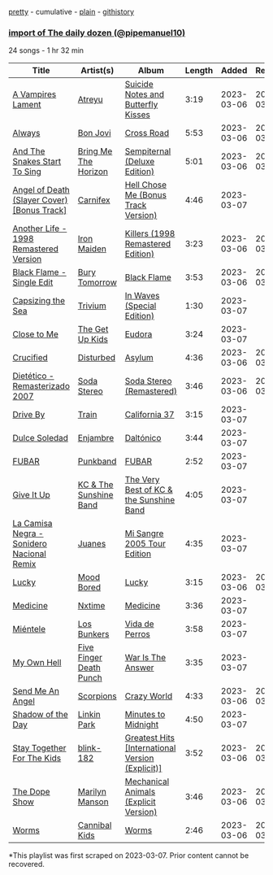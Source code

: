 [pretty](/playlists/pretty/5nz3AAoDyHSidelqd2fnci.md) - cumulative - [plain](/playlists/plain/5nz3AAoDyHSidelqd2fnci) - [githistory](https://github.githistory.xyz/mackorone/spotify-playlist-archive/blob/main/playlists/plain/5nz3AAoDyHSidelqd2fnci)

### [import of The daily dozen \(@pipemanuel10\)](https://open.spotify.com/playlist/5nz3AAoDyHSidelqd2fnci)

> 

24 songs - 1 hr 32 min

| Title | Artist(s) | Album | Length | Added | Removed |
|---|---|---|---|---|---|
| [A Vampires Lament](https://open.spotify.com/track/3yxCQVbZWTEiHQVuRKL4y7) | [Atreyu](https://open.spotify.com/artist/3LkSiHbjqOHCKCqBfEZOTv) | [Suicide Notes and Butterfly Kisses](https://open.spotify.com/album/6QaobPHyXC7tnPNdcPxzPK) | 3:19 | 2023-03-06 | 2023-03-08 |
| [Always](https://open.spotify.com/track/2RChe0r2cMoyOvuKobZy44) | [Bon Jovi](https://open.spotify.com/artist/58lV9VcRSjABbAbfWS6skp) | [Cross Road](https://open.spotify.com/album/0tBfLeYdX3oBnl5NVpot4m) | 5:53 | 2023-03-06 | 2023-03-08 |
| [And The Snakes Start To Sing](https://open.spotify.com/track/35xAZwCzE58O6EXbzgTSxc) | [Bring Me The Horizon](https://open.spotify.com/artist/1Ffb6ejR6Fe5IamqA5oRUF) | [Sempiternal \(Deluxe Edition\)](https://open.spotify.com/album/4dhfdOEUI4tfqwdgouFTQA) | 5:01 | 2023-03-06 | 2023-03-08 |
| [Angel of Death \(Slayer Cover\) \[Bonus Track\]](https://open.spotify.com/track/2b9QwfRWoHGZ0NAXCq7lHu) | [Carnifex](https://open.spotify.com/artist/4nqY8hkQNkHaDq4fdVxdYr) | [Hell Chose Me \(Bonus Track Version\)](https://open.spotify.com/album/6k5zoUd3hheF5OQAguvIqu) | 4:46 | 2023-03-07 |  |
| [Another Life \- 1998 Remastered Version](https://open.spotify.com/track/0NlYnniNRXy3KyIoGoMHDl) | [Iron Maiden](https://open.spotify.com/artist/6mdiAmATAx73kdxrNrnlao) | [Killers \(1998 Remastered Edition\)](https://open.spotify.com/album/1pEuH3pCpd42YGAmxEkSkM) | 3:23 | 2023-03-06 | 2023-03-08 |
| [Black Flame \- Single Edit](https://open.spotify.com/track/6REc2Tq4G2RW5zKXtusTLF) | [Bury Tomorrow](https://open.spotify.com/artist/6BD4lgmnh4vy6kkCaZRDWt) | [Black Flame](https://open.spotify.com/album/3wTcqfTsKuDvDdbKYPTE2I) | 3:53 | 2023-03-06 | 2023-03-08 |
| [Capsizing the Sea](https://open.spotify.com/track/0NM1S9231y3Pgz6oI3on2f) | [Trivium](https://open.spotify.com/artist/278ZYwGhdK6QTzE3MFePnP) | [In Waves \(Special Edition\)](https://open.spotify.com/album/2p1voQHdNSdy596VRDtdji) | 1:30 | 2023-03-07 |  |
| [Close to Me](https://open.spotify.com/track/5pI8oKWXWAd4jjMjIFajsq) | [The Get Up Kids](https://open.spotify.com/artist/54Bjxn26WsjfslQbNVtSCm) | [Eudora](https://open.spotify.com/album/4VzFXlEdn1HaynezaXxBe9) | 3:24 | 2023-03-07 |  |
| [Crucified](https://open.spotify.com/track/0aKgId5lkNpNyGWQuwyvDn) | [Disturbed](https://open.spotify.com/artist/3TOqt5oJwL9BE2NG9MEwDa) | [Asylum](https://open.spotify.com/album/2NVMnCfMu5QkjNCnmj43EB) | 4:36 | 2023-03-06 | 2023-03-08 |
| [Dietético \- Remasterizado 2007](https://open.spotify.com/track/4bvkroEWwjF8O1tcLAACUj) | [Soda Stereo](https://open.spotify.com/artist/7An4yvF7hDYDolN4m5zKBp) | [Soda Stereo \(Remastered\)](https://open.spotify.com/album/3i4nU0OIi7gMmXDEhG9ZRt) | 3:46 | 2023-03-06 | 2023-03-08 |
| [Drive By](https://open.spotify.com/track/0KAiuUOrLTIkzkpfpn9jb9) | [Train](https://open.spotify.com/artist/3FUY2gzHeIiaesXtOAdB7A) | [California 37](https://open.spotify.com/album/5zseibu9WEsPaZmkJUMkz1) | 3:15 | 2023-03-07 |  |
| [Dulce Soledad](https://open.spotify.com/track/0BKJNlqLlNvvIunfg2BPCg) | [Enjambre](https://open.spotify.com/artist/1ZdhAl62G6ZlEKqIwUAfZR) | [Daltónico](https://open.spotify.com/album/5oWrwOXe12fNZc4r13XODy) | 3:44 | 2023-03-07 |  |
| [FUBAR](https://open.spotify.com/track/0TOoqfApKrOaCgvEFUDXHc) | [Punkband](https://open.spotify.com/artist/1jtoo2GBoFsIqCqyyzFLos) | [FUBAR](https://open.spotify.com/album/6eZo6l9EtVb5hM3MtdFnjx) | 2:52 | 2023-03-07 |  |
| [Give It Up](https://open.spotify.com/track/40QPoAAKKMwPms6I6FHJqy) | [KC & The Sunshine Band](https://open.spotify.com/artist/3mQBpAOMWYqAZyxtyeo4Lo) | [The Very Best of KC & the Sunshine Band](https://open.spotify.com/album/7swznakopP5J1aSOzCsalv) | 4:05 | 2023-03-07 |  |
| [La Camisa Negra \- Sonidero Nacional Remix](https://open.spotify.com/track/0A6GSPaUlsKdK7PlkQgZdB) | [Juanes](https://open.spotify.com/artist/0UWZUmn7sybxMCqrw9tGa7) | [Mi Sangre 2005 Tour Edition](https://open.spotify.com/album/3RltgO5Y3cayBeIAlp9YMv) | 4:35 | 2023-03-07 |  |
| [Lucky](https://open.spotify.com/track/1xbC6A2a6ecO9wcAkB1sc3) | [Mood Bored](https://open.spotify.com/artist/3MrcMcqcIqymHOmn3hhpIu) | [Lucky](https://open.spotify.com/album/3ha1LSA4HRtpmA6bLhM6tJ) | 3:15 | 2023-03-06 | 2023-03-08 |
| [Medicine](https://open.spotify.com/track/2rdIbS7BQCGNKuhuED3Xyx) | [Nxtime](https://open.spotify.com/artist/2960ZYqDzOYsnK0ka9Rd8J) | [Medicine](https://open.spotify.com/album/5uomo3rXErmfXURMsRBb3v) | 3:36 | 2023-03-07 |  |
| [Miéntele](https://open.spotify.com/track/3GISWjNRCtkaReipcMY7Fr) | [Los Bunkers](https://open.spotify.com/artist/3RTAXX6KGdljBsOIupyZgT) | [Vida de Perros](https://open.spotify.com/album/6GWKx06gvqMvKrDECSuYx4) | 3:58 | 2023-03-07 |  |
| [My Own Hell](https://open.spotify.com/track/1OwXPnEDI1XoTp5jy7txrX) | [Five Finger Death Punch](https://open.spotify.com/artist/5t28BP42x2axFnqOOMg3CM) | [War Is The Answer](https://open.spotify.com/album/17IyljrvxhPktGR5NYx9iQ) | 3:35 | 2023-03-07 |  |
| [Send Me An Angel](https://open.spotify.com/track/4rBgm0zIGwwAhuUibPehy2) | [Scorpions](https://open.spotify.com/artist/27T030eWyCQRmDyuvr1kxY) | [Crazy World](https://open.spotify.com/album/4mGV3pZqcrUk0OSC8HBT96) | 4:33 | 2023-03-06 | 2023-03-08 |
| [Shadow of the Day](https://open.spotify.com/track/0OYcEfskah1egYHjYRvbg1) | [Linkin Park](https://open.spotify.com/artist/6XyY86QOPPrYVGvF9ch6wz) | [Minutes to Midnight](https://open.spotify.com/album/2tlTBLz2w52rpGCLBGyGw6) | 4:50 | 2023-03-07 |  |
| [Stay Together For The Kids](https://open.spotify.com/track/2uot2UE0ng9D9UEsmJINvR) | [blink\-182](https://open.spotify.com/artist/6FBDaR13swtiWwGhX1WQsP) | [Greatest Hits \[International Version \(Explicit\)\]](https://open.spotify.com/album/0SvLzQZVwLWoY7p7zUcvxs) | 3:52 | 2023-03-06 | 2023-03-08 |
| [The Dope Show](https://open.spotify.com/track/1wrIp2G2kEa2pt6jsUJ05A) | [Marilyn Manson](https://open.spotify.com/artist/2VYQTNDsvvKN9wmU5W7xpj) | [Mechanical Animals \(Explicit Version\)](https://open.spotify.com/album/5Ljq72RxzQfkKaOtxPf3Zq) | 3:46 | 2023-03-06 | 2023-03-08 |
| [Worms](https://open.spotify.com/track/3vxEgwQPiXqF2FK3hL79BL) | [Cannibal Kids](https://open.spotify.com/artist/44Bvhjv0vxK3kGsHb2EoZT) | [Worms](https://open.spotify.com/album/1xjO3qrRld2NEk5ONs74S9) | 2:46 | 2023-03-06 | 2023-03-08 |

\*This playlist was first scraped on 2023-03-07. Prior content cannot be recovered.
